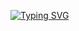 <!--
**Farewe1ll/Farewe1ll** is a ✨ _special_ ✨ repository because its `README.md` (this file) appears on your GitHub profile.

Here are some ideas to get you started:

- 🔭 I’m currently working on ...
- 🌱 I’m currently learning ...
- 👯 I’m looking to collaborate on ...
- 🤔 I’m looking for help with ...
- 💬 Ask me about ...
- 📫 How to reach me: ...
- 😄 Pronouns: ...
- ⚡ Fun fact: ...
-->
[![Typing SVG](https://readme-typing-svg.herokuapp.com?font=PingFang&size=64&duration=1200&pause=1800&color=00FFFF&center=true&vCenter=true&random=true&width=900&height=200&lines=%E6%8B%A8%E9%9B%AA%E5%AF%BB%E6%98%A5%EF%BC%8C%E7%83%A7%E7%81%AF%E7%BB%AD%E6%98%BC%E3%80%82)](https://git.io/typing-svg)
